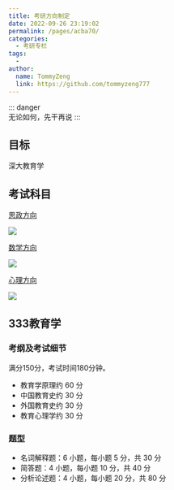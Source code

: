 ```yaml
---
title: 考研方向制定
date: 2022-09-26 23:19:02
permalink: /pages/acba70/
categories:
  - 考研专栏
tags:
  - 
author: 
  name: TommyZeng
  link: https://github.com/tommyzeng777
---
```


::: danger  
无论如何，先干再说
:::

## 目标
深大教育学



## 考试科目

[思政方向](http://ehall.szu.edu.cn/gsapp/sys/zsjzapp/index.do#/2023/4/118/045102)

![](https://testingcf.jsdelivr.net/gh/TommyZeng777/picgo/img/202210052047922.png)



[数学方向](http://ehall.szu.edu.cn/gsapp/sys/zsjzapp/index.do#/2023/4/118/045104)

![](https://testingcf.jsdelivr.net/gh/TommyZeng777/picgo/img/202210052047803.png)



[心理方向](http://ehall.szu.edu.cn/gsapp/sys/zsjzapp/index.do#/2023/4/118/045116)

![](https://testingcf.jsdelivr.net/gh/TommyZeng777/picgo/img/202210052053188.png)



## 333教育学

### 考纲及考试细节
满分150分，考试时间180分钟。

- 教育学原理约 60 分
- 中国教育史约 30 分
- 外国教育史约 30 分
- 教育心理学约 30 分

### 题型 
- 名词解释题：6 小题，每小题 5 分，共 30 分
- 简答题：4 小题，每小题 10 分，共 40 分
- 分析论述题：4 小题，每小题 20 分，共 80 分